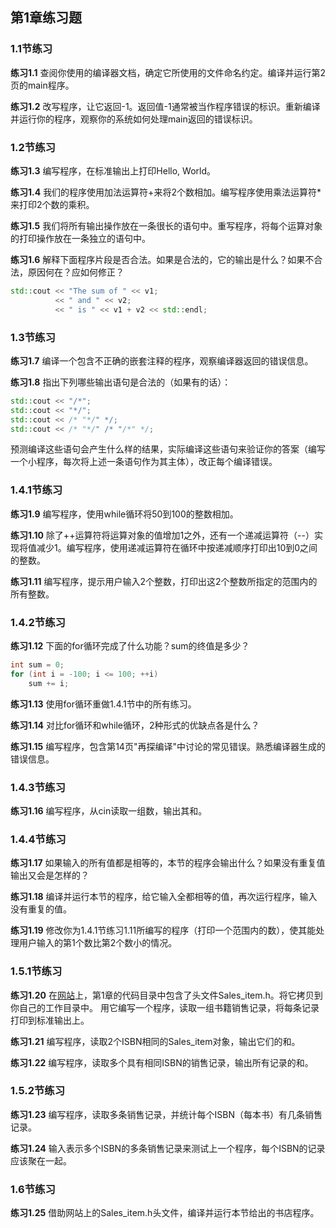 ## 第1章练习题

### 1.1节练习
<b>练习1.1</b> 查阅你使用的编译器文档，确定它所使用的文件命名约定。编译并运行第2页的main程序。

<b>练习1.2</b> 改写程序，让它返回-1。返回值-1通常被当作程序错误的标识。重新编译并运行你的程序，观察你的系统如何处理main返回的错误标识。

### 1.2节练习
<b>练习1.3</b> 编写程序，在标准输出上打印Hello, World。

<b>练习1.4</b> 我们的程序使用加法运算符+来将2个数相加。编写程序使用乘法运算符*来打印2个数的乘积。

<b>练习1.5</b> 我们将所有输出操作放在一条很长的语句中。重写程序，将每个运算对象的打印操作放在一条独立的语句中。

<b>练习1.6</b> 解释下面程序片段是否合法。如果是合法的，它的输出是什么？如果不合法，原因何在？应如何修正？
```c++
std::cout << "The sum of " << v1;
          << " and " << v2;
          << " is " << v1 + v2 << std::endl;
```

### 1.3节练习
<b>练习1.7</b> 编译一个包含不正确的嵌套注释的程序，观察编译器返回的错误信息。

<b>练习1.8</b> 指出下列哪些输出语句是合法的（如果有的话）：
```c++
std::cout << "/*";
std::cout << "*/";
std::cout << /* "*/" */;
std::cout << /* "*/" /* "/*" */;
```
预测编译这些语句会产生什么样的结果，实际编译这些语句来验证你的答案（编写一个小程序，每次将上述一条语句作为其主体），改正每个编译错误。

### 1.4.1节练习
<b>练习1.9</b> 编写程序，使用while循环将50到100的整数相加。

<b>练习1.10</b> 除了++运算符将运算对象的值增加1之外，还有一个递减运算符（--）实现将值减少1。编写程序，使用递减运算符在循环中按递减顺序打印出10到0之间的整数。

<b>练习1.11</b> 编写程序，提示用户输入2个整数，打印出这2个整数所指定的范围内的所有整数。

### 1.4.2节练习
<b>练习1.12</b> 下面的for循环完成了什么功能？sum的终值是多少？
```c++
int sum = 0;
for (int i = -100; i <= 100; ++i)
    sum += i;
```

<b>练习1.13</b> 使用for循环重做1.4.1节中的所有练习。

<b>练习1.14</b> 对比for循环和while循环，2种形式的优缺点各是什么？

<b>练习1.15</b> 编写程序，包含第14页"再探编译"中讨论的常见错误。熟悉编译器生成的错误信息。

### 1.4.3节练习
<b>练习1.16</b> 编写程序，从cin读取一组数，输出其和。

### 1.4.4节练习
<b>练习1.17</b> 如果输入的所有值都是相等的，本节的程序会输出什么？如果没有重复值输出又会是怎样的？

<b>练习1.18</b> 编译并运行本节的程序，给它输入全都相等的值，再次运行程序，输入没有重复的值。

<b>练习1.19</b> 修改你为1.4.1节练习1.11所编写的程序（打印一个范围内的数），使其能处理用户输入的第1个数比第2个数小的情况。

### 1.5.1节练习
<b>练习1.20</b> 在[网站](http://www.informit.com/title/0321714113)上，第1章的代码目录中包含了头文件Sales_item.h。将它拷贝到你自己的工作目录中。
用它编写一个程序，读取一组书籍销售记录，将每条记录打印到标准输出上。

<b>练习1.21</b> 编写程序，读取2个ISBN相同的Sales_item对象，输出它们的和。

<b>练习1.22</b> 编写程序，读取多个具有相同ISBN的销售记录，输出所有记录的和。

### 1.5.2节练习
<b>练习1.23</b> 编写程序，读取多条销售记录，并统计每个ISBN（每本书）有几条销售记录。

<b>练习1.24</b> 输入表示多个ISBN的多条销售记录来测试上一个程序，每个ISBN的记录应该聚在一起。

### 1.6节练习
<b>练习1.25</b> 借助网站上的Sales_item.h头文件，编译并运行本节给出的书店程序。